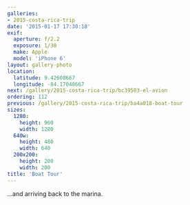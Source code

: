 ```yaml
---
galleries:
- 2015-costa-rica-trip
date: '2015-01-17 17:30:18'
exif:
  aperture: f/2.2
  exposure: 1/30
  make: Apple
  model: 'iPhone 6'
layout: gallery-photo
location:
  latitude: 9.42608667
  longitude: -84.17048667
next: /gallery/2015-costa-rica-trip/bc39503-el-avion
ordering: 112
previous: /gallery/2015-costa-rica-trip/ba4a018-boat-tour
sizes:
  1280:
    height: 960
    width: 1280
  640w:
    height: 480
    width: 640
  200x200:
    height: 200
    width: 200
title: 'Boat Tour'
---
```


...and arriving back to the marina.
